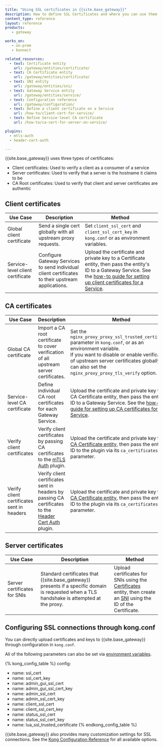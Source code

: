 ```yaml
---
title: "Using SSL certificates in {{site.base_gateway}}"
description: How to define SSL Certificates and where you can use them.
content_type: reference
layout: reference
products:
   - gateway

works_on:
   - on-prem
   - konnect

related_resources:
  - text: Certificate entity
    url: /gateway/entities/certificate/
  - text: CA Certificate entity
    url: /gateway/entities/certificate/
  - text: SNI entity
    url: /gateway/entities/sni/
  - text: Gateway Service entity
    url: /gateway/entities/service/
  - text: Configuration reference
    url: /gateway/configuration/
  - text: Define a client certificate on a Service
    url: /how-to/client-cert-for-service/
  - text: Define Service-level CA certificate
    url: /how-to/ca-cert-for-server-on-service/

plugins:
  - mtls-auth
  - header-cert-auth

---
```


{{site.base_gateway}} uses three types of certificates:
* Client certificates: Used to verify a client as a consumer of a service
* Server certificates: Used to verify that a server is the hostname it claims to be
* CA Root certificates: Used to verify that client and server certificates are authentic

## Client certificates

| Use Case | Description | Method |
|---------|-------------|---------|
| Global client certificate | Send a single cert globally with all upstream proxy requests. | Set `client_ssl_cert` and `client_ssl_cert_key` in `kong.conf` or as environment variables. |
| Service-level client certificate | Configure Gateway Services to send individual client certificates to their upstream applications. | Upload the certificate and private key to a Certificate entity, then pass the entity's ID to a Gateway Service. See the [how-to guide for setting up client certificates for a Service](/how-to/client-cert-for-service/). |

## CA certificates

| Use Case | Description | Method |
| ---------|-------------|--------|
| Global CA certificate | Import a CA root certificate to cover verification of all upstream server certificates. | Set the `nginx_proxy_proxy_ssl_trusted_certificate` parameter in `kong.conf`, or as an environment variable. <br> If you want to disable or enable verification of upstream server certificates globally, you can also set the `nginx_proxy_proxy_tls_verify` option. |
| Service-level CA certificate | Define individual CA root certificates for each Gateway Service. | Upload the certificate and private key to a CA Certificate entity, then pass the entity's ID to a Gateway Service. See the [how-to guide for setting up CA certificates for a Service](/how-to/ca-cert-for-server-on-service/). |
| Verify client certificates | Verify client certificates by passing CA certificates to the [mTLS Auth](/plugins/mtls-auth/) plugin. | Upload the certificate and private key to a [CA Certificate entity](/gateway/entities/ca-certificate/), then pass the entity's ID to the plugin via its `ca_certificates` parameter. |
| Verify client certificates sent in headers | Verify client certificates sent in headers by passing CA certificates to the [Header Cert Auth](/plugins/header-cert-auth/) plugin. | Upload the certificate and private key to a [CA Certificate entity](/gateway/entities/ca-certificate/), then pass the entity's ID to the plugin via its `ca_certificates` parameter. |
 
## Server certificates

| Use Case | Description | Method |
| ---------|-------------|--------|
| Server certificates for SNIs | Standard certificates that {{site.base_gateway}} presents if a specific domain is requested when a TLS handshake is attempted at the proxy. | Upload certificates for SNIs using the [Certificates](/gateway/entities/certificate/) entity, then create an [SNI](/gateway/entities/sni/) using the ID of the Certificate. |

## Configuring SSL connections through kong.conf

You can directly upload certificates and keys to {{site.base_gateway}} through configuration in `kong.conf`.

All of the following parameters can also be set via [environment variables](/gateway/manage-kong-conf/).

<!--vale off-->
{% kong_config_table %}
config:
  - name: ssl_cert
  - name: ssl_cert_key
  - name: admin_gui_ssl_cert
  - name: admin_gui_ssl_cert_key
  - name: admin_ssl_cert
  - name: admin_ssl_cert_key
  - name: client_ssl_cert
  - name: client_ssl_cert_key
  - name: status_ssl_cert
  - name: status_ssl_cert_key
  - name: lua_ssl_trusted_certificate
{% endkong_config_table %}
<!--vale on-->

{{site.base_gateway}} also provides many customization settings for SSL connections. See the [Kong Configuration Reference](/gateway/configuration/) for all available options.
